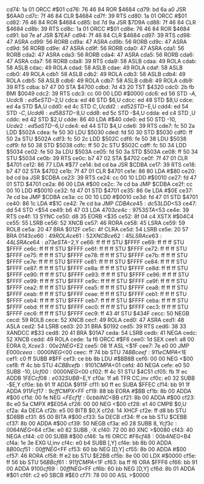 cd74: 1a 01     ORCC   #$01
cd76: 76 46 84  ROR    $4684
cd79: bd 6a a0  JSR    $6AA0
cd7c: 7f 46 84  CLR    $4684
cd7f: 39        RTS
cd80: 1a 01     ORCC   #$01
cd82: 76 46 84  ROR    $4684
cd85: bd 7d 9a  JSR    $7D9A
cd88: 7f 46 84  CLR    $4684
cd8b: 39        RTS
cd8c: 1a 01     ORCC   #$01
cd8e: 76 46 84  ROR    $4684
cd91: bd 7e af  JSR    $7EAF
cd94: 7f 46 84  CLR    $4684
cd97: 39        RTS
cd98: 47        ASRA
cd99: 56        RORB
cd9a: 47        ASRA
cd9b: 56        RORB
cd9c: 47        ASRA
cd9d: 56        RORB
cd9e: 47        ASRA
cd9f: 56        RORB
cda0: 47        ASRA
cda1: 56        RORB
cda2: 47        ASRA
cda3: 56        RORB
cda4: 47        ASRA
cda5: 56        RORB
cda6: 47        ASRA
cda7: 56        RORB
cda8: 39        RTS
cda9: 58        ASLB
cdaa: 49        ROLA
cdab: 58        ASLB
cdac: 49        ROLA
cdad: 58        ASLB
cdae: 49        ROLA
cdaf: 58        ASLB
cdb0: 49        ROLA
cdb1: 58        ASLB
cdb2: 49        ROLA
cdb3: 58        ASLB
cdb4: 49        ROLA
cdb5: 58        ASLB
cdb6: 49        ROLA
cdb7: 58        ASLB
cdb8: 49        ROLA
cdb9: 39        RTS
cdba: b7 47 00  STA    $4700
cdbd: 7d 43 20  TST    $4320
cdc0: 2b fb     BMI    $0049
cdc2: 39        RTS
cdc3: cc 00 00  LDD    #$0000
cdc6: ed 56     STD    -$A,U
cdc8: ed 5e     STD    -$2,U
cdca: ed 46     STD    $6,U
cdcc: ed 48     STD    $8,U
cdce: ed 4a     STD    $A,U
cdd0: ed 4c     STD    $C,U
cdd2: ed 52     STD    -$E,U
cdd4: ed 54     STD    -$C,U
cdd6: ed 58     STD    -$8,U
cdd8: ed 5c     STD    -$4,U
cdda: ed c4     STD    ,U
cddc: ed 42     STD    $2,U
cdde: 86 40     LDA    #$40
cde0: ed 50     STD    -$10,U
cde2: ed 5a     STD    -$6,U
cde4: ed 44     STD    $4,U
cde6: 39        RTS
cde7: fc 50 2a  LDD    $502A
cdea: fe 50 30  LDU    $5030
cded: fd 50 30  STD    $5030
cdf0: ff 50 2a  STU    $502A
cdf3: fc 50 2c  LDD    $502C
cdf6: fe 50 38  LDU    $5038
cdf9: fd 50 38  STD    $5038
cdfc: ff 50 2c  STU    $502C
cdff: fc 50 34  LDD    $5034
ce02: fe 50 3a  LDU    $503A
ce05: fd 50 3a  STD    $503A
ce08: ff 50 34  STU    $5034
ce0b: 39        RTS
ce0c: b7 47 02  STA    $4702
ce0f: 7f 47 01  CLR    $4701
ce12: 86 77     LDA    #$77
ce14: bd cd ba  JSR    $CDBA
ce17: 39        RTS
ce18: b7 47 02  STA    $4702
ce1b: 7f 47 01  CLR    $4701
ce1e: 86 80     LDA    #$80
ce20: bd cd ba  JSR    $CDBA
ce23: 39        RTS
ce24: cc 00 10  LDD    #$0010
ce27: fd 47 01  STD    $4701
ce2a: 86 00     LDA    #$00
ce2c: 7e cd ba  JMP    $CDBA
ce2f: cc 00 10  LDD    #$0010
ce32: fd 47 01  STD    $4701
ce35: 86 0e     LDA    #$0E
ce37: 7e cd ba  JMP    $CDBA
ce3a: cc 00 10  LDD    #$0010
ce3d: fd 47 01  STD    $4701
ce40: 86 1c     LDA    #$1C
ce42: 7e cd ba  JMP    $CDBA
ce45: dc 53     LDD    <$53
ce47: dd 54     STD    <$54
ce49: b6 47 03  LDA    $4703
ce4c: 97 53     STA    <$53
ce4e: 39        RTS
ce4f: 13        SYNC
ce50: d8 35     EORB   <$35
ce52: 8f 04 c4  XSTX   #$04C4
ce55: 55        LSRB
ce56: 52        XNCB
ce57: 46        RORA
ce58: 45        LSRA
ce59: 59        ROLB
ce5a: 20 47     BRA    $012F
ce5c: 4f        CLRA
ce5d: 54        LSRB
ce5e: 20 57     BRA    $0143
ce60: 49        ROLA
ce61: 52        XNCB
ce62: 45        LSRA
ce63: 44        LSRA
ce64: a7 3e     STA    -$2,Y
ce66: ff ff ff  STU    $FFFF
ce69: ff ff ff  STU    $FFFF
ce6c: ff ff ff  STU    $FFFF
ce6f: ff ff ff  STU    $FFFF
ce72: ff ff ff  STU    $FFFF
ce75: ff ff ff  STU    $FFFF
ce78: ff ff ff  STU    $FFFF
ce7b: ff ff ff  STU    $FFFF
ce7e: ff ff ff  STU    $FFFF
ce81: ff ff ff  STU    $FFFF
ce84: ff ff ff  STU    $FFFF
ce87: ff ff ff  STU    $FFFF
ce8a: ff ff ff  STU    $FFFF
ce8d: ff ff ff  STU    $FFFF
ce90: ff ff ff  STU    $FFFF
ce93: ff ff ff  STU    $FFFF
ce96: ff ff ff  STU    $FFFF
ce99: ff ff ff  STU    $FFFF
ce9c: ff ff ff  STU    $FFFF
ce9f: ff ff ff  STU    $FFFF
cea2: ff ff ff  STU    $FFFF
cea5: ff ff ff  STU    $FFFF
cea8: ff ff ff  STU    $FFFF
ceab: ff ff ff  STU    $FFFF
ceae: ff ff ff  STU    $FFFF
ceb1: ff ff ff  STU    $FFFF
ceb4: ff ff ff  STU    $FFFF
ceb7: ff ff ff  STU    $FFFF
ceba: ff ff ff  STU    $FFFF
cebd: ff ff ff  STU    $FFFF
cec0: ff ff ff  STU    $FFFF
cec3: ff ff ff  STU    $FFFF
cec6: ff ff ff  STU    $FFFF
cec9: ff 43 4f  STU    $434F
cecc: 50        NEGB
cecd: 59        ROLB
cece: 52        XNCB
cecf: 49        ROLA
ced0: 47        ASRA
ced1: 48        ASLA
ced2: 54        LSRB
ced3: 20 31     BRA    $0192
ced5: 39        RTS
ced6: 38 33     XANDCC #$33
ced8: 20 41     BRA    $01A7
ceda: 54        LSRB
cedb: 41        NEGA
cedc: 52        XNCB
cedd: 49        ROLA
cede: 1a f6     ORCC   #$F6
cee0: 1d        SEX
cee1: a8 00     EORA   $0,X
cee3: 00 e2     NEG    <$E2
cee5: 08 1f     ASL    <$1F
cee7: 7e e0 00  JMP    $E000
ceea: 00 00     NEG    <$00
ceec: ff 74 bb  STU    $74BB
ceef: 91 1e     CMPA   <$1E
cef1: c0 ff     SUBB   #$FF
cef3: ce bb 8b  LDU    #$BB8B
cef6: 00 00     NEG    <$00
cef8: ff 4c bb  STU    $4CBB
cefb: 91 01     CMPA   <$01
cefd: 40        NEGA
cefe: e0 50     SUBB   -$10,U
cf00: 00 00     NEG    <$00
cf02: ff 4c 51  STU    $4C51
cf05: fb 1f ec  ADDB   $1FEC
cf08: e0 32     SUBB   -$E,Y
cf0a: 1f a6     TFR    CC,inv
cf0c: e0 32     SUBB   -$E,Y
cf0e: bb 91 1f  ADDA   $911F
cf11: b0 ff ec  SUBA   $FFEC
cf14: bb 91 1f  ADDA   $911F
cf17: 9c ff     CMPX   <$FF
cf19: 88 bb     EORA   #$BB
cf1b: 8b 00     ADDA   #$00
cf1d: 00 fe     NEG    <$FE
cf1f: 0c bb     INC    <$BB
cf21: 8b 00     ADDA   #$00
cf23: 8c e0 5a  CMPX   #$E05A
cf26: 00 00     NEG    <$00
cf28: e1 40     CMPB   $0,U
cf2a: 4a        DECA
cf2b: e5 00     BITB   $0,X
cf2d: 14        XHCF
cf2e: ff d8 bb  STU    $D8BB
cf31: 85 00     BITA   #$00
cf33: 5a        DECB
cf34: ff ce bb  STU    $CEBB
cf37: 8b 00     ADDA   #$00
cf39: 50        NEGB
cf3a: e0 28     SUBB   $8,Y
cf3c: 00 64     NEG    <$64
cf3e: e0 82     SUBB   ,-X
cf40: 72 00 80  XNC    >$0080
cf43: 40        NEGA
cf44: c0 00     SUBB   #$00
cf46: 1a f6     ORCC   #$F6
cf48: 00 b4     NEG    <$B4
cf4a: 1e 3e     EXG    U,inv
cf4c: e0 b4     SUBB   [,Y]
cf4e: bb 8b 00  ADDA   $8B00
cf51: 00 ff     NEG    <$FF
cf53: 60 bb     NEG    [D,Y]
cf55: 8b 00     ADDA   #$00
cf57: 46        RORA
cf58: ff e2 bb  STU    $E2BB
cf5b: 8e 00 00  LDX    #$0000
cf5e: ff 56 bb  STU    $56BB
cf61: 91 1f     CMPA   <$1F
cf63: ba ff f6  ORA    $FFF6
cf66: bb 91 00  ADDA   $9100
cf69: 00 ff     NEG    <$FF
cf6b: 60 bb     NEG    [D,Y]
cf6d: 8b 01     ADDA   #$01
cf6f: c2 e0     SBCB   #$E0
cf71: 78 00 00  ASL    >$0000
